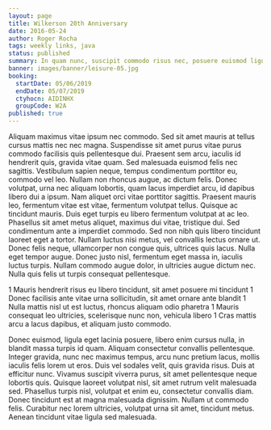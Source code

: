 ```yaml
---
layout: page
title: Wilkerson 20th Anniversary
date: 2016-05-24
author: Roger Rocha
tags: weekly links, java
status: published
summary: In quam nunc, suscipit commodo risus nec, posuere euismod ligula.
banner: images/banner/leisure-05.jpg
booking:
  startDate: 05/06/2019
  endDate: 05/07/2019
  ctyhocn: AIDINHX
  groupCode: W2A
published: true
---
```

Aliquam maximus vitae ipsum nec commodo. Sed sit amet mauris at tellus cursus mattis nec nec magna. Suspendisse sit amet purus vitae purus commodo facilisis quis pellentesque dui. Praesent sem arcu, iaculis id hendrerit quis, gravida vitae quam. Sed malesuada euismod felis nec sagittis. Vestibulum sapien neque, tempus condimentum porttitor eu, commodo vel leo. Nullam non rhoncus augue, ac dictum felis. Donec volutpat, urna nec aliquam lobortis, quam lacus imperdiet arcu, id dapibus libero dui a ipsum. Nam aliquet orci vitae porttitor sagittis. Praesent mauris leo, fermentum vitae est vitae, fermentum volutpat tellus. Quisque ac tincidunt mauris. Duis eget turpis eu libero fermentum volutpat at ac leo. Phasellus sit amet metus aliquet, maximus dui vitae, tristique dui. Sed condimentum ante a imperdiet commodo.
Sed non nibh quis libero tincidunt laoreet eget a tortor. Nullam luctus nisi metus, vel convallis lectus ornare ut. Donec felis neque, ullamcorper non congue quis, ultrices quis lacus. Nulla eget tempor augue. Donec justo nisl, fermentum eget massa in, iaculis luctus turpis. Nullam commodo augue dolor, in ultricies augue dictum nec. Nulla quis felis ut turpis consequat pellentesque.

1 Mauris hendrerit risus eu libero tincidunt, sit amet posuere mi tincidunt
1 Donec facilisis ante vitae urna sollicitudin, sit amet ornare ante blandit
1 Nulla mattis nisl ut est luctus, rhoncus aliquam odio pharetra
1 Mauris consequat leo ultricies, scelerisque nunc non, vehicula libero
1 Cras mattis arcu a lacus dapibus, et aliquam justo commodo.

Donec euismod, ligula eget lacinia posuere, libero enim cursus nulla, in blandit massa turpis id quam. Aliquam consectetur convallis pellentesque. Integer gravida, nunc nec maximus tempus, arcu nunc pretium lacus, mollis iaculis felis lorem ut eros. Duis vel sodales velit, quis gravida risus. Duis at efficitur nunc. Vivamus suscipit viverra purus, sit amet pellentesque neque lobortis quis. Quisque laoreet volutpat nisl, sit amet rutrum velit malesuada sed. Phasellus turpis nisl, volutpat et enim eu, consectetur convallis diam. Donec tincidunt est at magna malesuada dignissim. Nullam ut commodo felis. Curabitur nec lorem ultricies, volutpat urna sit amet, tincidunt metus. Aenean tincidunt vitae ligula sed malesuada.
